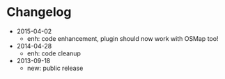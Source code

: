# Changelog

- 2015-04-02 
  - enh: code enhancement, plugin should now work with OSMap too!
- 2014-04-28 
  - enh: code cleanup
- 2013-09-18 
  - new: public release

